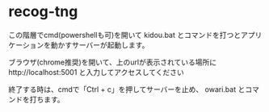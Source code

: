 # recog-tng

この階層でcmd(powershellも可)を開いて
kidou.bat
とコマンドを打つとアプリケーションを動かすサーバーが起動します。

ブラウザ(chrome推奨)を開いて、上のurlが表示されている場所に
http://localhost:5001
と入力してアクセスしてください

終了する時は、cmdで「Ctrl + c」を押してサーバーを止め、
owari.bat
とコマンドを打ちます。
